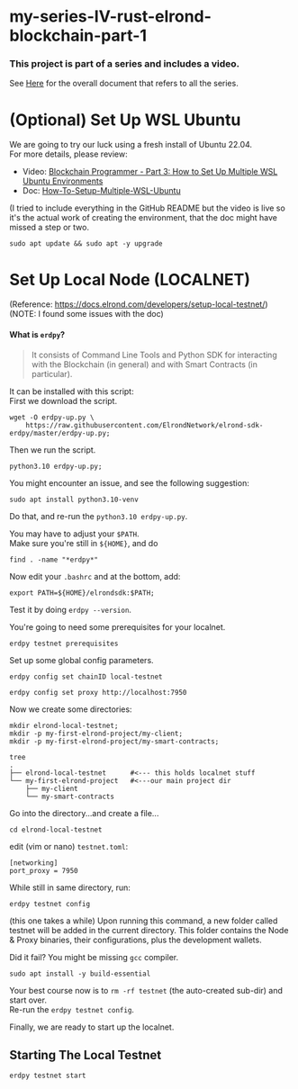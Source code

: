 # my-series-IV-rust-elrond-blockchain-part-1

### This project is part of a series and includes a video.

See [Here](https://github.com/elicorrales/blockchain-tutorials/blob/main/README.md) for the overall document that
refers to all the series.  
  
# (Optional) Set Up WSL Ubuntu  
  We are going to try our luck using a fresh install of Ubuntu 22.04.  
  For more details, please review:  
  - Video: [Blockchain Programmer - Part 3: How to Set Up Multiple WSL Ubuntu Environments](https://www.youtube.com/watch?v=9hssNB5LiVE&list=PLNKa8O7lX-w5nEQjNbFRQV7e3Sd4qLi44&index=3)  
  -   Doc: [How-To-Setup-Multiple-WSL-Ubuntu](https://github.com/elicorrales/blockchain-tutorials/blob/main/How-To-Setup-Multiple-WSL-Ubuntu.md)  

  (I tried to include everything in the GitHub README but the video is live so it's the actual work of creating the environment, that the doc might have missed a step or two.  

```
sudo apt update && sudo apt -y upgrade
```


# Set Up Local Node (LOCALNET)  
(Reference: https://docs.elrond.com/developers/setup-local-testnet/)  
(NOTE: I found some issues with the doc)  
  
#### What is ```erdpy```?  
> It consists of Command Line Tools and Python SDK 
> for interacting with the Blockchain (in general) 
> and with Smart Contracts (in particular).
  
It can be installed with this script:  
First we download the script.  
```
wget -O erdpy-up.py \
    https://raw.githubusercontent.com/ElrondNetwork/elrond-sdk-erdpy/master/erdpy-up.py;
```
  
Then we run the script.  
```
python3.10 erdpy-up.py;
```
  
You might encounter an issue, and see the following suggestion:  
```
sudo apt install python3.10-venv
```
  
Do that, and re-run the ```python3.10 erdpy-up.py```.  
  
You may have to adjust your ```$PATH```.  
Make sure you're still in ```${HOME}```, and do
```
find . -name "*erdpy*"
```
  
Now edit your ```.bashrc``` and at the bottom, add:  
```
export PATH=${HOME}/elrondsdk:$PATH;
```
  
Test it by doing ```erdpy --version```.  
  
You're going to need some prerequisites for your localnet.  
```
erdpy testnet prerequisites
```
  
Set up some global config parameters.  
```
erdpy config set chainID local-testnet
```
```
erdpy config set proxy http://localhost:7950
```
  
Now we create some directories:  
```
mkdir elrond-local-testnet;
mkdir -p my-first-elrond-project/my-client;
mkdir -p my-first-elrond-project/my-smart-contracts;
```
  
```
tree
.
├── elrond-local-testnet      #<--- this holds localnet stuff
└── my-first-elrond-project   #<---our main project dir
    ├── my-client
    └── my-smart-contracts
```
  
Go into the directory...and create a file...
```
cd elrond-local-testnet
```
edit (vim or nano) ```testnet.toml```:  
```
[networking]
port_proxy = 7950
```
  
While still in same directory, run:  
```
erdpy testnet config
```
  
(this one takes a while)
Upon running this command, a new folder called testnet will be added in the current directory. This folder contains the Node & Proxy binaries, their configurations, plus the development wallets.  
  
Did it fail?  You might be missing ```gcc``` compiler.  
```
sudo apt install -y build-essential
```
  
Your best course now is to ```rm -rf testnet``` (the auto-created sub-dir) and start over.  
Re-run the ```erdpy testnet config```.  
  
Finally, we are ready to start up the localnet.  
  
## Starting The Local Testnet  
```
erdpy testnet start
```

